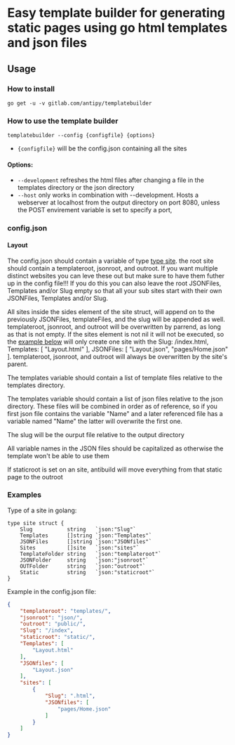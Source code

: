 # Easy template builder for generating static pages using go html templates and json files

## Usage

### How to install
`go get -u -v gitlab.com/antipy/templatebuilder`

### How to use the template builder
`templatebuilder --config {configfile} {options}`

- `{configfile}` will be the config.json containing all the sites

#### Options:

- `--development` refreshes the html files after changing a file in the templates directory or the json directory
- `--host` only works in combination with --development. Hosts a webserver at localhost from the output directory on port 8080, unless the POST envirement variable is set to specify a port, 
### config.json

#### Layout

The config.json should contain a variable of type [type site](#examples). the root site should contain a templateroot, jsonroot, and outroot. If you want multiple distinct websites you can leve these out but make sure to have them futher up in the config file!!! If you do this you can also leave the root JSONFiles, Templates and/or Slug empty so that all your sub sites start with their own JSONFiles, Templates and/or Slug.

All sites inside the sides element of the site struct, will append on to the previously JSONFiles, templateFiles, and the slug will be appended as well. templateroot, jsonroot, and outroot will be overwritten by parrend, as long as that is not empty. If the sites element is not nil it will not be executed, so the [example below](#examples) will only create one site with the Slug: /index.html, Templates: [ "Layout.html" ], JSONFiles: [ "Layout.json", "pages/Home.json" ]. templateroot, jsonroot, and outroot will always be overwritten by the site's parent.

The templates variable should contain a list of template files relative to the templates directory.

The templates variable should contain a list of json files relative to the json directory. These files will be combined in order as of reference, so if you first json file contains the variable "Name" and a later referenced file has a variable named "Name" the latter will overwrite the first one.

The slug will be the ourput file relative to the output directory

All variable names in the JSON files should be capitalized as otherwise the template won't be able to use them

If staticroot is set on an site, antibuild will move everything from that static page to the outroot

### Examples

Type of a site in golang:
```golang
type site struct {
	Slug           string   `json:"Slug"`
	Templates      []string `json:"Templates"`
	JSONFiles      []string `json:"JSONfiles"`
	Sites          []site   `json:"sites"`
	TemplateFolder string   `json:"templateroot"`
	JSONFolder     string   `json:"jsonroot"`
	OUTFolder      string   `json:"outroot"`
	Static         string   `json:"staticroot"`
}
```

Example in the config.json file:
```json
{
	"templateroot": "templates/",
	"jsonroot": "json/",
	"outroot": "public/",
	"Slug": "/index",
	"staticroot": "static/",
	"Templates": [
		"Layout.html"
	],
	"JSONfiles": [
		"Layout.json"
	],
	"sites": [
		{
			"Slug": ".html",
			"JSONfiles": [
				"pages/Home.json"
			]
		}
	]
}
```